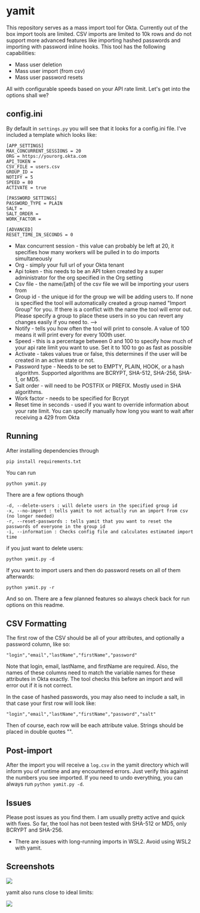 # yamit


This repository serves as a mass import tool for Okta. Currently out of the box import tools are limited. CSV imports are limited to 10k rows and do not support more advanced features like importing hashed passwords and importing with password inline hooks. This tool has the following capabilities:

* Mass user deletion
* Mass user import (from csv)
* Mass user password resets

All with configurable speeds based on your API rate limit. Let's get into the options shall we?

## config.ini

By default in `settings.py` you will see that it looks for a config.ini file. I've included a template which looks like:

```
[APP_SETTINGS]
MAX_CONCURRENT_SESSIONS = 20
ORG = https://yourorg.okta.com
API_TOKEN = 
CSV_FILE = users.csv
GROUP_ID = 
NOTIFY = 5
SPEED = 80
ACTIVATE = true

[PASSWORD_SETTINGS]
PASSWORD_TYPE = PLAIN
SALT =
SALT_ORDER =
WORK_FACTOR = 

[ADVANCED]
RESET_TIME_IN_SECONDS = 0
```

* Max concurrent session - this value can probably be left at 20, it specifies how many workers will be pulled in to do imports simultaneously
* Org - simply your full url of your Okta tenant
* Api token - this needs to be an API token created by a super administrator for the org specified in the Org setting
* Csv file - the name/[ath] of the csv file we will be importing your users from
* Group id - the unique id for the group we will be adding users to. If none is specified the tool will automatically created a group named "Import Group" for you. If there is a conflict with the name the tool will error out. Please specify a group to place these users in so you can revert any changes easily if you need to. -->
* Notify - tells you how often the tool will print to console. A value of 100 means it will print every for every 100th user.
* Speed - this is a percentage between 0 and 100 to specify how much of your api rate limit you want to use. Set it to 100 to go as fast as possible
* Activate - takes values true or false, this determines if the user will be created in an active state or not.
* Password type - Needs to be set to EMPTY, PLAIN, HOOK, or a hash algorithm. Supported algorithms are BCRYPT, SHA-512, SHA-256, SHA-1, or MD5.
* Salt order - will need to be POSTFIX or PREFIX. Mostly used in SHA algorithms.
* Work factor - needs to be specified for Bcrypt
* Reset time in seconds - used if you want to override information about your rate limit. You can specify manually how long you want to wait after receiving a 429 from Okta

## Running

After installing dependencies through 

```
pip install requirements.txt
```

You can run 

```
python yamit.py
```

There are a few options though

```
-d, --delete-users : will delete users in the specified group id
-x, --no-import : tells yamit to not actually run an import from csv (no longer needed)
-r, --reset-passwords : tells yamit that you want to reset the passwords of everyone in the group id
-i, --information : Checks config file and calculates estimated import time
```

if you just want to delete users:

```
python yamit.py -d
```

If you want to import users and then do password resets on all of them afterwards:

```
python yamit.py -r
```

And so on. There are a few planned features so always check back for run options on this readme.

## CSV Formatting

The first row of the CSV should be all of your attributes, and optionally a password column, like so:

```
"login","email","lastName","firstName","password"
```

Note that login, email, lastName, and firstName are required. Also, the names of these columns need to match the variable names for these attributes in Okta exactly. The tool checks this before an import and will error out if it is not correct.

In the case of hashed passwords, you may also need to include a salt, in that case your first row will look like:

```
"login","email","lastName","firstName","password","salt"
```

Then of course, each row will be each attribute value. Strings should be placed in double quotes "".

## Post-import

After the import you will receive a `log.csv` in the yamit directory which will inform you of runtime and any encountered errors. Just verify this against the numbers you see imported. If you need to undo everything, you can always run `python yamit.py -d`. 

## Issues

Please post issues as you find them. I am usually pretty active and quick with fixes. So far, the tool has not been tested with SHA-512 or MD5, only BCRYPT and SHA-256.
* There are issues with long-running imports in WSL2. Avoid using WSL2 with yamit.

## Screenshots

![](./images/cap2.gif)

yamit also runs close to ideal limits:

![](./images/results.png)
